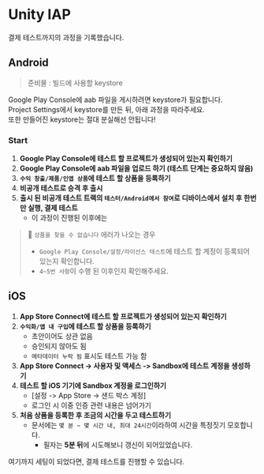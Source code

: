 # Unity IAP

결제 테스트까지의 과정을 기록했습니다.

## Android
>준비물 : 빌드에 사용할 keystore 

Google Play Console에 aab 파일을 게시하려면 keystore가 필요합니다.<br>
Project Settings에서 keystore를 만든 뒤, 아래 과정을 따라주세요.<br>
또한 만들어진 keystore는 절대 분실해선 안됩니다!


### Start
1. **Google Play Console에 테스트 할 프로젝트가 생성되어 있는지 확인하기**
2. **Google Play Console에 aab 파일을 업로드 하기 (테스트 단계는 중요하지 않음)**
3. **`수익 창출/제품/인앱 상품`에 테스트 할 상품을 등록하기**
4. **비공개 테스트로 승격 후 출시**
5. **출시 된 비공개 테스트 트랙의 `테스터/Android에서 참여`로 디바이스에서 설치 후 한번만 실행, 결제 테스트**
   - 이 과정이 진행된 이후에는 
>🔧 `상품을 찾을 수 없습니다` 에러가 나오는 경우
>- `Google Play Console/설정/라이선스 테스트`에 테스트 할 계정이 등록되어 있는지 확인합니다.
>- `4~5번 사항`이 수행 된 이후인지 확인해주세요.

## iOS
1. **App Store Connect에 테스트 할 프로젝트가 생성되어 있는지 확인하기**
2. **`수익화/앱 내 구입`에 테스트 할 상품을 등록하기**
   - 초안이어도 상관 없음
   - 승인되지 않아도 됨
   - `메타데이터 누락 됨` 표시도 테스트 가능 함
3. **App Store Connect -> 사용자 및 액세스 -> Sandbox에 테스트 계정을 생성하기**
4. **테스트 할 iOS 기기에 Sandbox 계정을 로그인하기**
   - [설정 -> App Store -> 샌드 박스 계정]
   - 로그인 시 이중 인증 관련 내용은 넘어가기
5. **처음 상품을 등록한 후 조금의 시간을 두고 테스트하기** 
   - 문서에는 `몇 분 ~ 몇 시간 내, 최대 24시간`이라하여 시간을 특정짓기 모호합니다.
     - 필자는 **5분 뒤**에 시도해보니 갱신이 되어있었습니다.

여기까지 세팅이 되었다면, 결제 테스트를 진행할 수 있습니다.